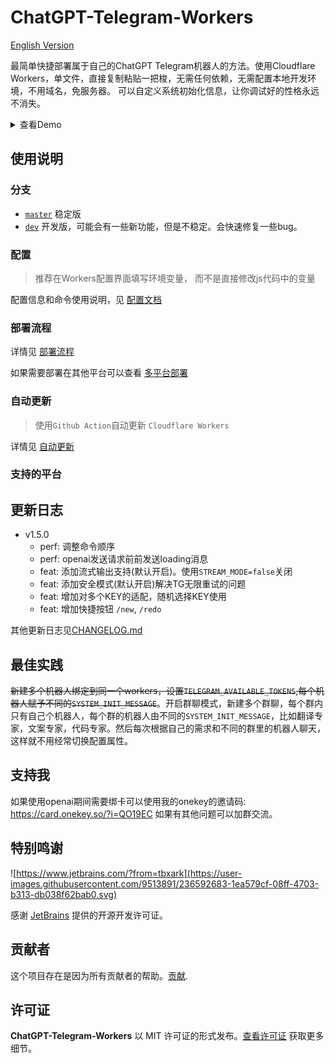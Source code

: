 # ChatGPT-Telegram-Workers

[English Version](./doc/en/README.md)

最简单快捷部署属于自己的ChatGPT Telegram机器人的方法。使用Cloudflare Workers，单文件，直接复制粘贴一把梭，无需任何依赖，无需配置本地开发环境，不用域名，免服务器。
可以自定义系统初始化信息，让你调试好的性格永远不消失。

<details>
<summary>查看Demo</summary>
<img style="max-width: 600px;" alt="image" src="./doc/demo.jpg">
</details>

## 使用说明

### 分支

- [`master`](https://github.com/TBXark/ChatGPT-Telegram-Workers/tree/master) 稳定版
- [`dev`](https://github.com/TBXark/ChatGPT-Telegram-Workers/tree/dev)    开发版，可能会有一些新功能，但是不稳定。会快速修复一些bug。

### 配置

> 推荐在Workers配置界面填写环境变量， 而不是直接修改js代码中的变量

配置信息和命令使用说明，见 [配置文档](./doc/CONFIG.md)

### 部署流程

详情见 [部署流程](./doc/DEPLOY.md)

如果需要部署在其他平台可以查看 [多平台部署](./doc/PLATFORM.md)

### 自动更新

> 使用`Github Action`自动更新 `Cloudflare Workers`

详情见 [自动更新](./doc/ACTION.md)

### 支持的平台


## 更新日志

- v1.5.0
  - perf: 调整命令顺序
  - perf: openai发送请求前前发送loading消息
  - feat: 添加流式输出支持(默认开启)。使用`STREAM_MODE=false`关闭
  - feat: 添加安全模式(默认开启)解决TG无限重试的问题
  - feat: 增加对多个KEY的适配，随机选择KEY使用
  - feat: 增加快捷按钮 `/new`, `/redo`

其他更新日志见[CHANGELOG.md](./doc/CHANGELOG.md)

## 最佳实践

~~新建多个机器人绑定到同一个workers，设置`TELEGRAM_AVAILABLE_TOKENS`,每个机器人赋予不同的`SYSTEM_INIT_MESSAGE`~~。开启群聊模式，新建多个群聊，每个群内只有自己个机器人，每个群的机器人由不同的`SYSTEM_INIT_MESSAGE`，比如翻译专家，文案专家，代码专家。然后每次根据自己的需求和不同的群里的机器人聊天，这样就不用经常切换配置属性。

## 支持我

如果使用openai期间需要绑卡可以使用我的onekey的邀请码: <https://card.onekey.so/?i=QO19EC> 如果有其他问题可以加群交流。

## 特别鸣谢

![https://www.jetbrains.com/?from=tbxark](https://user-images.githubusercontent.com/9513891/236592683-1ea579cf-08ff-4703-b313-db038f62bab0.svg)

感谢 [JetBrains](https://www.jetbrains.com/?from=tbxark) 提供的开源开发许可证。

## 贡献者

这个项目存在是因为所有贡献者的帮助。[贡献](https://github.com/tbxark/ChatGPT-Telegram-Workers/graphs/contributors).

## 许可证

**ChatGPT-Telegram-Workers** 以 MIT 许可证的形式发布。[查看许可证](./LICENSE) 获取更多细节。
